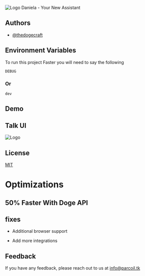 

![Logo](https://user-images.githubusercontent.com/97050087/188556150-f83a18cf-51a6-4f8e-844c-5d19d0bee3e9.png)                  Daniela - Your New Assistant

## Authors

- [@thedogecraft](https://www.github.com/thedogecraft)


## Environment Variables

To run this project Faster you will need to say the following

`DEBUG`
### Or
`dev`


## Demo

## Talk UI

![Logo](https://user-images.githubusercontent.com/97050087/188555172-aa50ec29-e979-415a-a163-8b9c7659b54f.png)


## License

[MIT](https://choosealicense.com/licenses/mit/)


# Optimizations

## 50% Faster With Doge API 


## fixes

- Additional browser support

- Add more integrations


## Feedback

If you have any feedback, please reach out to us at info@parcoil.tk

